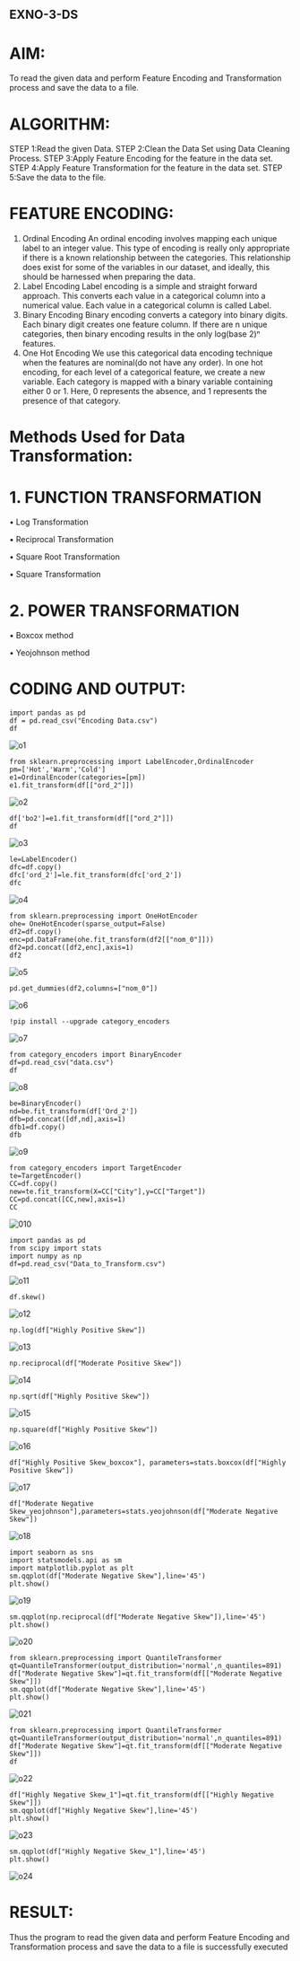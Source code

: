 ## EXNO-3-DS

# AIM:
To read the given data and perform Feature Encoding and Transformation process and save the data to a file.

# ALGORITHM:
STEP 1:Read the given Data.
STEP 2:Clean the Data Set using Data Cleaning Process.
STEP 3:Apply Feature Encoding for the feature in the data set.
STEP 4:Apply Feature Transformation for the feature in the data set.
STEP 5:Save the data to the file.

# FEATURE ENCODING:
1. Ordinal Encoding
An ordinal encoding involves mapping each unique label to an integer value. This type of encoding is really only appropriate if there is a known relationship between the categories. This relationship does exist for some of the variables in our dataset, and ideally, this should be harnessed when preparing the data.
2. Label Encoding
Label encoding is a simple and straight forward approach. This converts each value in a categorical column into a numerical value. Each value in a categorical column is called Label.
3. Binary Encoding
Binary encoding converts a category into binary digits. Each binary digit creates one feature column. If there are n unique categories, then binary encoding results in the only log(base 2)ⁿ features.
4. One Hot Encoding
We use this categorical data encoding technique when the features are nominal(do not have any order). In one hot encoding, for each level of a categorical feature, we create a new variable. Each category is mapped with a binary variable containing either 0 or 1. Here, 0 represents the absence, and 1 represents the presence of that category.

# Methods Used for Data Transformation:
  # 1. FUNCTION TRANSFORMATION
• Log Transformation

• Reciprocal Transformation

• Square Root Transformation

• Square Transformation
  # 2. POWER TRANSFORMATION
• Boxcox method

• Yeojohnson method

# CODING AND OUTPUT:
```
import pandas as pd 
df = pd.read_csv("Encoding Data.csv")
df
```
![o1](output/image.png)
```
from sklearn.preprocessing import LabelEncoder,OrdinalEncoder
pm=['Hot','Warm','Cold']
e1=OrdinalEncoder(categories=[pm])
e1.fit_transform(df[["ord_2"]])
```
![o2](<output/image copy.png>)
```
df['bo2']=e1.fit_transform(df[["ord_2"]])
df
```
![o3](<output/image copy 2.png>)
```
le=LabelEncoder()
dfc=df.copy()
dfc['ord_2']=le.fit_transform(dfc['ord_2'])
dfc
```
![o4](<output/image copy 3.png>)
```
from sklearn.preprocessing import OneHotEncoder
ohe= OneHotEncoder(sparse_output=False)
df2=df.copy()
enc=pd.DataFrame(ohe.fit_transform(df2[["nom_0"]]))
df2=pd.concat([df2,enc],axis=1)
df2
```
![o5](<output/image copy 4.png>)
```
pd.get_dummies(df2,columns=["nom_0"])
```
![o6](<output/image copy 5.png>)
```
!pip install --upgrade category_encoders
```
![o7](<output/image copy 6.png>)
```
from category_encoders import BinaryEncoder
df=pd.read_csv("data.csv")
df
```
![o8](<output/image copy 7.png>)
```
be=BinaryEncoder()
nd=be.fit_transform(df['Ord_2'])
dfb=pd.concat([df,nd],axis=1)
dfb1=df.copy()
dfb
```
![o9](<output/image copy 8.png>)
```
from category_encoders import TargetEncoder
te=TargetEncoder()
CC=df.copy()
new=te.fit_transform(X=CC["City"],y=CC["Target"])
CC=pd.concat([CC,new],axis=1)
CC
```
![010](<output/image copy 9.png>)
```
import pandas as pd
from scipy import stats
import numpy as np
df=pd.read_csv("Data_to_Transform.csv")
```
![o11](<output/image copy 10.png>)
```
df.skew()
```
![o12](<output/image copy 11.png>)
```
np.log(df["Highly Positive Skew"])
```
![o13](<output/image copy 12.png>)
```
np.reciprocal(df["Moderate Positive Skew"])
```
![o14](<output/image copy 13.png>)
```
np.sqrt(df["Highly Positive Skew"])
```
![o15](<output/image copy 14.png>)
```
np.square(df["Highly Positive Skew"])
```
![o16](<output/image copy 15.png>)
```
df["Highly Positive Skew_boxcox"], parameters=stats.boxcox(df["Highly Positive Skew"])
```
![o17](<output/image copy 16.png>)
```
df["Moderate Negative Skew_yeojohnson"],parameters=stats.yeojohnson(df["Moderate Negative Skew"])
```
![o18](<output/image copy 17.png>)
```
import seaborn as sns
import statsmodels.api as sm
import matplotlib.pyplot as plt
sm.qqplot(df["Moderate Negative Skew"],line='45')
plt.show()
```
![o19](<output/image copy 18.png>)
```
sm.qqplot(np.reciprocal(df["Moderate Negative Skew"]),line='45')
plt.show()
```
![o20](<output/image copy 19.png>)
```
from sklearn.preprocessing import QuantileTransformer
qt=QuantileTransformer(output_distribution='normal',n_quantiles=891)
df["Moderate Negative Skew"]=qt.fit_transform(df[["Moderate Negative Skew"]])
sm.qqplot(df["Moderate Negative Skew"],line='45')
plt.show()
```
![021](<output/image copy 20.png>)
```
from sklearn.preprocessing import QuantileTransformer
qt=QuantileTransformer(output_distribution='normal',n_quantiles=891)
df["Moderate Negative Skew"]=qt.fit_transform(df[["Moderate Negative Skew"]])
df
```
![o22](<output/image copy 21.png>)
```
df["Highly Negative Skew_1"]=qt.fit_transform(df[["Highly Negative Skew"]])
sm.qqplot(df["Highly Negative Skew"],line='45')
plt.show()
```
![o23](<output/image copy 22.png>)
```
sm.qqplot(df["Highly Negative Skew_1"],line='45')
plt.show()
```
![o24](<output/image copy 23.png>)
# RESULT:
  Thus the program to read the given data and perform Feature Encoding and Transformation process and save the data to a file is successfully executed

       
